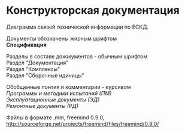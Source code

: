 # Конструкторская документация
  
  
Диаграмма связей технической информации по ЕСКД.
  
Документы обозначены жирным шрифтом  
**Спецификация**  
  
Разделы в составе дококументов - обычным шрифтом  
Раздел "Документация"  
Раздел "Комплексы"  
Раздел "Сборочные идиницы"  
  
Обобщенные понтия и комментарии - курсивом  
_Программы и методики испытаний (ПМ)_  
_Эксплуатационные документы (ЭД)_  
_Ремонтные документы (РД)_  
  
  
  

  


Файлы в формате .mm, freemind 0.9.0, http://sourceforge.net/projects/freemind/files/freemind/0.9.0/
